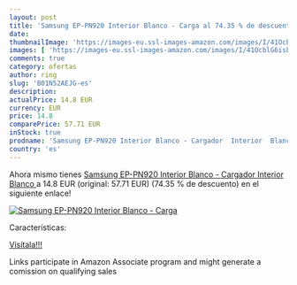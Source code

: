```yaml
---
layout: post
title: 'Samsung EP-PN920 Interior Blanco - Carga al 74.35 % de descuento'
date: 
thumbnailImage: 'https://images-eu.ssl-images-amazon.com/images/I/41OcblG6isL._SL200_.jpg'
images: [ 'https://images-eu.ssl-images-amazon.com/images/I/41OcblG6isL._SL200_.jpg' ]
comments: true
category: ofertas
author: ring
slug: 'B01N52AEJG-es'
description:
actualPrice: 14.8 EUR
currency: EUR
price: 14.8
comparePrice: 57.71 EUR
inStock: true
prodname: 'Samsung EP-PN920 Interior Blanco - Cargador  Interior  Blanco '
country: 'es'
---
```


Ahora mismo tienes [Samsung EP-PN920 Interior Blanco - Cargador  Interior  Blanco ](https://www.amazon.es/dp/B01N52AEJG/?tag=tolees-21) a 14.8 EUR (original: 57.71 EUR) (74.35 %  de descuento) en el siguiente enlace!

[![Samsung EP-PN920 Interior Blanco - Carga](https://images-eu.ssl-images-amazon.com/images/I/41OcblG6isL._SL200_.jpg)](https://www.amazon.es/dp/B01N52AEJG/?tag=tolees-21)

Características:


[Visítala!!!](https://www.amazon.es/dp/B01N52AEJG/?tag=tolees-21)

Links participate in Amazon Associate program and might generate a comission on qualifying sales
